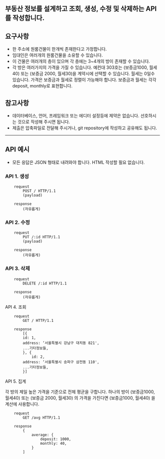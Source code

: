 ## 부동산 정보를 설계하고 조회, 생성, 수정 및 삭제하는 API를 작성합니다.

## 요구사항

- 한 주소에 원룸건물이 한개씩 존재한다고 가정합니다.
- 임대인은 여러개의 원룸건물을 소유할 수 있습니다.
- 이 건물은 여러개의 층이 있으며 각 층에는 3~4개의 방이 존재할 수 있습니다.
- 각 방은 여러가지의 가격을 가질 수 있습니다. 예컨대 303호는 (보증금1000, 월세40) 또는 (보증금 2000, 월세30)을 계약시에 선택할 수 있습니다. 월세는 0일수 있습니다. 가격은 보증금과 월세로 정렬이 가능해야 합니다. 보증금과 월세는 각각 deposit, monthly로 표현합니다.


## 참고사항
- 데이터베이스, 언어, 프레임워크 또는 에디터 설정등에 제약은 없습니다. 선호하시는 것으로 작성해 주시면 됩니다.
- 제출은 압축파일로 전달해 주시거나, git repository에 작성하고 공유해도 됩니다.

---

## API 예시

- 모든 응답은 JSON 형태로 내려와야 합니다. HTML 작성할 필요 없습니다.

### API 1. 생성
```
    request
        POST / HTTP/1.1
        (payload)

    response
        (자유롭게)
```

### API 2. 수정
```
    request
        PUT /:id HTTP/1.1
        (payload)

    response
        (자유롭게)
```

### API 3. 삭제
```
    request
        DELETE /:id HTTP/1.1

    response
        (자유롭게)
```

API 4. 조회
```
    request
        GET / HTTP/1.1

    response 
        [{
        id: 1,
        address: ‘서울특별시 강남구 대치동 821',
        ...기타정보들,
        }, {
            id: 2,
        address: ‘서울특별시 송파구 삼전동 110',
        ...기타정보들,
        }]
```

API 5. 집계

각 방의 제일 높은 가격을 기준으로 전체 평균을 구합니다. 하나의 방이 (보증금1000, 월세40) 또는 (보증금 2000, 월세30) 의 가격을 가진다면 (보증금1000, 월세40) 을 계산에 사용합니다.
```
    request
        GET /avg HTTP/1.1

    response 
        {
            average: {
                deposit: 1000,
                monthly: 40,
            }
        ]
```
